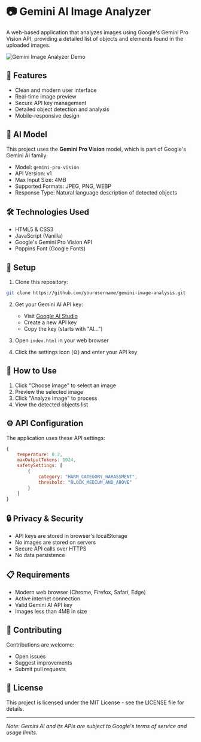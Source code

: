 # 📷 Gemini AI Image Analyzer

A web-based application that analyzes images using Google's Gemini Pro Vision API, providing a detailed list of objects and elements found in the uploaded images.

![Gemini Image Analyzer Demo](demo.png)

## 🚀 Features

- Clean and modern user interface
- Real-time image preview
- Secure API key management
- Detailed object detection and analysis
- Mobile-responsive design

## 🤖 AI Model

This project uses the **Gemini Pro Vision** model, which is part of Google's Gemini AI family:
- Model: `gemini-pro-vision`
- API Version: v1
- Max Input Size: 4MB
- Supported Formats: JPEG, PNG, WEBP
- Response Type: Natural language description of detected objects

## 🛠️ Technologies Used

- HTML5 & CSS3
- JavaScript (Vanilla)
- Google's Gemini Pro Vision API
- Poppins Font (Google Fonts)

## 🔧 Setup

1. Clone this repository:
```bash
git clone https://github.com/yourusername/gemini-image-analysis.git
```

2. Get your Gemini AI API key:
   - Visit [Google AI Studio](https://makersuite.google.com/app/apikey)
   - Create a new API key
   - Copy the key (starts with "AI...")

3. Open `index.html` in your web browser

4. Click the settings icon (⚙️) and enter your API key

## 📝 How to Use

1. Click "Choose Image" to select an image
2. Preview the selected image
3. Click "Analyze Image" to process
4. View the detected objects list

## ⚙️ API Configuration

The application uses these API settings:
```javascript
{
    temperature: 0.2,
    maxOutputTokens: 1024,
    safetySettings: [
        {
            category: "HARM_CATEGORY_HARASSMENT",
            threshold: "BLOCK_MEDIUM_AND_ABOVE"
        }
    ]
}
```

## 🔒 Privacy & Security

- API keys are stored in browser's localStorage
- No images are stored on servers
- Secure API calls over HTTPS
- No data persistence

## 📋 Requirements

- Modern web browser (Chrome, Firefox, Safari, Edge)
- Active internet connection
- Valid Gemini AI API key
- Images less than 4MB in size

## 🤝 Contributing

Contributions are welcome:
- Open issues
- Suggest improvements
- Submit pull requests

## 📜 License

This project is licensed under the MIT License - see the LICENSE file for details.

---
*Note: Gemini AI and its APIs are subject to Google's terms of service and usage limits.*